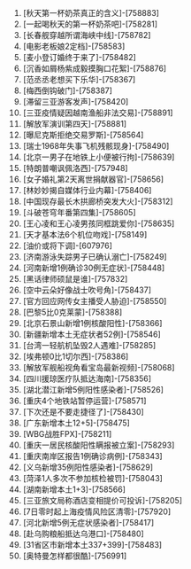 
1. [秋天第一杯奶茶真正的含义]-[758883]
1. [一起喝秋天的第一杯奶茶吧]-[758281]
1. [长春舰穿越所谓海峡中线]-[758782]
1. [电影老板娘2定档]-[758583]
1. [麦小登订婚终于来了]-[758482]
1. [沉香如屑杨紫成毅摸胸口花絮]-[758876]
1. [范丞丞老想买下乐华]-[758367]
1. [梅西倒钩破门]-[758387]
1. [滞留三亚游客发声]-[758420]
1. [三亚疫情疑因越南渔船非法交易]-[758891]
1. [解放军演训第四天]-[758881]
1. [曝尼克斯拒绝交易罗斯]-[758564]
1. [瑞士1968年失事飞机残骸现身]-[758490]
1. [北京一男子在地铁上小便被行拘]-[758639]
1. [特朗普嘲讽佩洛西]-[757948]
1. [女子婚礼第2天离世捐献器官]-[758656]
1. [林妙妙揭自媒体行业内幕]-[758406]
1. [中国现存最长木拱廊桥突发大火]-[758312]
1. [斗破苍穹年番第四集]-[758605]
1. [王心凌和王心凌男孩同框跳爱你]-[758635]
1. [天才基本法6个机位吻戏]-[758149]
1. [油价或将下调]-[607976]
1. [济南游泳失踪男子已确认溺亡]-[758249]
1. [河南新增1例确诊30例无症状]-[758448]
1. [黑话律师硕鼠是谁]-[757832]
1. [空中云朵好像战士吹号角]-[758437]
1. [官方回应网传女主播受人胁迫]-[758550]
1. [巴黎5比0克莱蒙]-[758388]
1. [北京石景山新增1例核酸阳性]-[758366]
1. [新疆新增本土无症状者52例]-[758546]
1. [台湾一轻航机坠毁2人遇难]-[758285]
1. [埃弗顿0比1切尔西]-[758386]
1. [解放军舰船视角看宝岛最新视频]-[758068]
1. [四川援琼医疗队抵达海南]-[758356]
1. [湖北潜江新增5例阳性感染者]-[758526]
1. [重庆4个地铁站暂停运营]-[758571]
1. [下次还是不要走捷径了]-[758430]
1. [广东新增本土12+5]-[758475]
1. [WBG战胜FPX]-[758211]
1. [重庆一居民核酸阳性瞒报被立案]-[758293]
1. [重庆南岸区报告1例确诊病例]-[758343]
1. [义乌新增35例阳性感染者]-[758629]
1. [菏泽1人多次不参加核检被罚]-[758043]
1. [湖南新增本土1+3]-[758566]
1. [三亚旅文局称酒店变相提价可投诉]-[758205]
1. [7日零时起上海疫情风险区清零]-[757920]
1. [河北新增5例无症状感染者]-[758417]
1. [赴乌购粮船抵达乌港口]-[758480]
1. [31省区市新增本土337+399]-[758483]
1. [奥特曼怎样都很酷]-[756991]